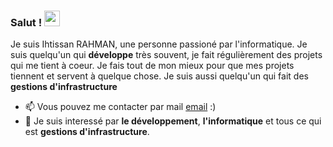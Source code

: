 ### Salut ! <img src="https://i.giphy.com/media/hvRJCLFzcasrR4ia7z/giphy.webp" width="25px">

Je suis Ihtissan RAHMAN, une personne passioné par l'informatique. Je suis quelqu'un qui **développe** très souvent, je fait régulièrement des projets qui me tient à coeur. Je fais tout de mon mieux pour que mes projets tiennent et servent à quelque chose. Je suis aussi quelqu'un qui fait des **gestions d'infrastructure**

- 📫 Vous pouvez me contacter par mail [email](mailto:contact@drixerex.xyz) :)
- 💬 Je suis interessé par **le développement**, **l'informatique** et tous ce qui est **gestions d'infrastructure**.
